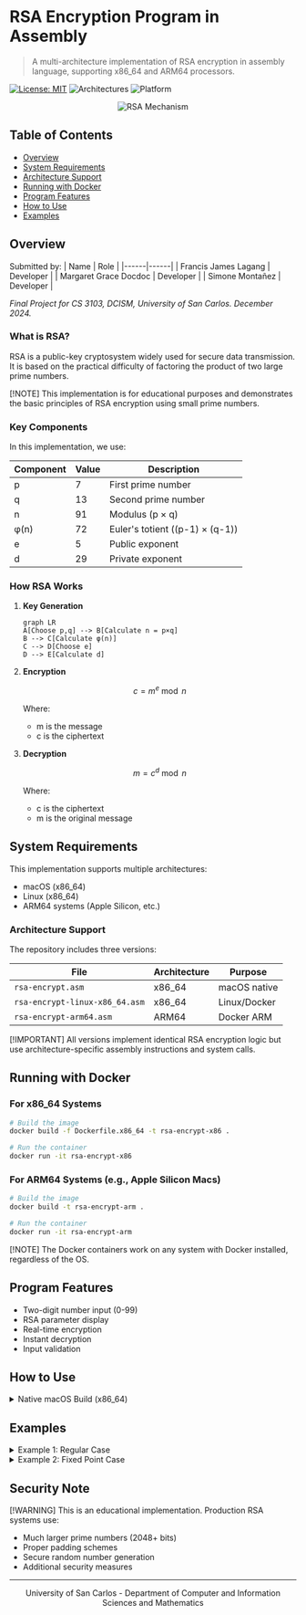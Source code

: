 # RSA Encryption Program in Assembly

> A multi-architecture implementation of RSA encryption in assembly language, supporting x86_64 and ARM64 processors.

[![License: MIT](https://img.shields.io/badge/License-MIT-yellow.svg)](https://opensource.org/licenses/MIT)
![Architectures](https://img.shields.io/badge/Architectures-x86__64%20%7C%20ARM64-blue)
![Platform](https://img.shields.io/badge/Platform-Docker-2496ED)

<div align="center">
  <img src="https://www.securew2.com/wp-content/uploads/2024/01/RSA-Encryption-Works.png" alt="RSA Mechanism"/>
</div>

## Table of Contents
- [Overview](#overview)
- [System Requirements](#system-requirements)
- [Architecture Support](#architecture-support)
- [Running with Docker](#running-with-docker)
- [Program Features](#program-features)
- [How to Use](#how-to-use)
- [Examples](#examples)

## Overview

Submitted by:
| Name | Role |
|------|------|
| Francis James Lagang | Developer |
| Margaret Grace Docdoc | Developer |
| Simone Montañez | Developer |

*Final Project for CS 3103, DCISM, University of San Carlos. December 2024.*

### What is RSA?

RSA is a public-key cryptosystem widely used for secure data transmission. It is based on the practical difficulty of factoring the product of two large prime numbers.

[!NOTE]
This implementation is for educational purposes and demonstrates the basic principles of RSA encryption using small prime numbers.

### Key Components

In this implementation, we use:

| Component | Value | Description |
|-----------|-------|-------------|
| p | 7 | First prime number |
| q | 13 | Second prime number |
| n | 91 | Modulus (p × q) |
| φ(n) | 72 | Euler's totient ((p-1) × (q-1)) |
| e | 5 | Public exponent |
| d | 29 | Private exponent |

### How RSA Works

1. **Key Generation**
   ```mermaid
   graph LR
   A[Choose p,q] --> B[Calculate n = p×q]
   B --> C[Calculate φ(n)]
   C --> D[Choose e]
   D --> E[Calculate d]
   ```

2. **Encryption**
   ```math
   c = m^e \bmod n
   ```
   Where:
   - m is the message
   - c is the ciphertext

3. **Decryption**
   ```math
   m = c^d \bmod n
   ```
   Where:
   - c is the ciphertext
   - m is the original message

## System Requirements

This implementation supports multiple architectures:

- macOS (x86_64)
- Linux (x86_64)
- ARM64 systems (Apple Silicon, etc.)

### Architecture Support

The repository includes three versions:

| File | Architecture | Purpose |
|------|--------------|---------|
| `rsa-encrypt.asm` | x86_64 | macOS native |
| `rsa-encrypt-linux-x86_64.asm` | x86_64 | Linux/Docker |
| `rsa-encrypt-arm64.asm` | ARM64 | Docker ARM |

[!IMPORTANT]
All versions implement identical RSA encryption logic but use architecture-specific assembly instructions and system calls.

## Running with Docker

### For x86_64 Systems
```bash
# Build the image
docker build -f Dockerfile.x86_64 -t rsa-encrypt-x86 .

# Run the container
docker run -it rsa-encrypt-x86
```

### For ARM64 Systems (e.g., Apple Silicon Macs)
```bash
# Build the image
docker build -t rsa-encrypt-arm .

# Run the container
docker run -it rsa-encrypt-arm
```

[!NOTE]
The Docker containers work on any system with Docker installed, regardless of the OS.

## Program Features

- Two-digit number input (0-99)
- RSA parameter display
- Real-time encryption
- Instant decryption
- Input validation

## How to Use

<details>
<summary>Native macOS Build (x86_64)</summary>

```bash
# Assemble
nasm -f macho64 rsa-encrypt.asm

# Link
ld -o rsa-encrypt rsa-encrypt.o -macosx_version_min 10.12 -no_pie -L/Library/Developer/CommandLineTools/SDKs/MacOSX.sdk/usr/lib -lSystem

# Run
./rsa-encrypt
```
</details>

## Examples

<details>
<summary>Example 1: Regular Case</summary>

```
RSA Parameters:
  p (first prime) = 7
  q (second prime) = 13
  n (modulus) = 91 (7 × 13)
  e (public exponent) = 5
  d (private exponent) = 29
  φ(n) = 72 = (7-1) × (13-1)
------------------------
Enter first digit (0-9): 5
Enter second digit (0-9): 3
Original number: 53
Encrypted number: 79
Decrypted number: 53
```
</details>

<details>
<summary>Example 2: Fixed Point Case</summary>

```
Original number: 21
Encrypted number: 21
Decrypted number: 21
```

[!NOTE]
This is a "fixed point" where the number encrypts to itself.
</details>

## Security Note

[!WARNING]
This is an educational implementation. Production RSA systems use:
- Much larger prime numbers (2048+ bits)
- Proper padding schemes
- Secure random number generation
- Additional security measures

---
<div align="center">
University of San Carlos - Department of Computer and Information Sciences and Mathematics
</div>

